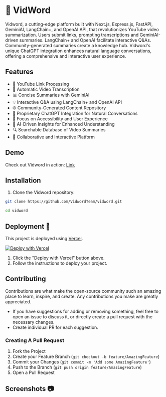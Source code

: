 # 🚀 VidWord

Vidword, a cutting-edge platform built with Next.js, Express.js, FastAPI, GeminiAI, LangChain+, and OpenAI API, that revolutionizes YouTube video summarization. Users submit links, prompting transcriptions and GeminiAI-driven summaries. LangChain+ and OpenAI facilitate interactive Q&As. Community-generated summaries create a knowledge hub. Vidword's unique ChatGPT integration enhances natural language conversations, offering a comprehensive and interactive user experience.

## Features

- 🔗 YouTube Link Processing
- 📝 Automatic Video Transcription
- 📊 Concise Summaries with GeminiAI
- 💡 Interactive Q&A using LangChain+ and OpenAI API
- 🌐 Community-Generated Content Repository
- 💬 Proprietary ChatGPT Integration for Natural Conversations
- 🎯 Focus on Accessibility and User Experience
- 🧠 AI-Driven Insights for Enhanced Understanding
- 🔍 Searchable Database of Video Summaries
- 🤝 Collaborative and Interactive Platform

## Demo

Check out Vidword in action: [Link](https://www.loom.com/share/a7d516c8ec1d41cea803f4d74ee10426?sid=306928fc-a4d5-4281-852f-6b86d4723aa7)

## Installation

1. Clone the Vidword repository:

```bash
git clone https://github.com/VidwordTeam/vidword.git

cd vidword

```

## Deployment 🚀

This project is deployed using [Vercel](https://vercel.com/).

[![Deploy with Vercel](https://vercel.com/button)](https://vercel.com/new)

1. Click the "Deploy with Vercel" button above.
2. Follow the instructions to deploy your project.

## Contributing

Contributions are what make the open-source community such an amazing place to learn, inspire, and create. Any contributions you make are greatly appreciated.

- If you have suggestions for adding or removing something, feel free to open an issue to discuss it, or directly create a pull request with the necessary changes.
- Create individual PR for each suggestion.

### Creating A Pull Request

1. Fork the Project
2. Create your Feature Branch (`git checkout -b feature/AmazingFeature`)
3. Commit your Changes (`git commit -m 'Add some AmazingFeature'`)
4. Push to the Branch (`git push origin feature/AmazingFeature`)
5. Open a Pull Request

## Screenshots 📷
